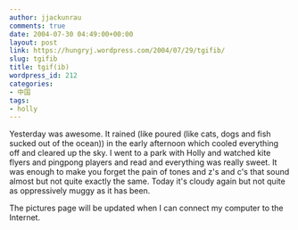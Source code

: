 ```yaml
---
author: jjackunrau
comments: true
date: 2004-07-30 04:49:00+00:00
layout: post
link: https://hungryj.wordpress.com/2004/07/29/tgifib/
slug: tgifib
title: tgif(ib)
wordpress_id: 212
categories:
- 中国
tags:
- holly
---
```


Yesterday was awesome.  It rained (like poured (like cats, dogs and fish sucked out of the ocean)) in the early afternoon which cooled everything off and cleared up the sky.  I went to a park with Holly and watched kite flyers and pingpong players and read and everything was really sweet.  It was enough to make you forget the pain of tones and z's and c's that sound almost but not quite exactly the same.  Today it's cloudy again but not quite as oppressively muggy as it has been.
  

  
The pictures page will be updated when I can connect my computer to the Internet.

